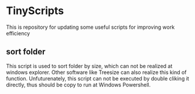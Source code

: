 # TinyScripts
This is repository for updating some useful scripts for improving work efficiency 

## sort folder
This script is used to sort folder by size, which can not be realized at windows explorer. Other software like Treesize can also realize this kind of function. Unfuturenately, this script can not be executed by double cliking it directly, thus should be copy to run at Windows Powershell.